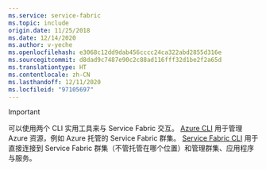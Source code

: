 ```yaml
---
ms.service: service-fabric
ms.topic: include
origin.date: 11/25/2018
ms.date: 12/14/2020
ms.author: v-yeche
ms.openlocfilehash: e3068c12dd9dab456cccc24ca322abd2855d316e
ms.sourcegitcommit: d8dad9c7487e90c2c88ad116fff32d1be2f2a65d
ms.translationtype: HT
ms.contentlocale: zh-CN
ms.lasthandoff: 12/11/2020
ms.locfileid: "97105697"
---
```

> [!IMPORTANT]
> 可以使用两个 CLI 实用工具来与 Service Fabric 交互。 [Azure CLI](https://docs.azure.cn/cli/get-started-with-azure-cli) 用于管理 Azure 资源，例如 Azure 托管的 Service Fabric 群集。 [Service Fabric CLI](../articles/service-fabric/service-fabric-cli.md) 用于直接连接到 Service Fabric 群集（不管托管在哪个位置）和管理群集、应用程序与服务。
